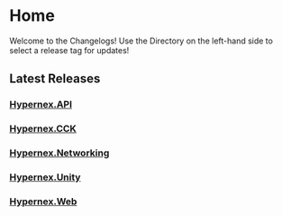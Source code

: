 # Home

Welcome to the Changelogs! Use the Directory on the left-hand side to select a release tag for updates!

## Latest Releases

### [Hypernex.API](./Hypernex.API/150.md)

### [Hypernex.CCK](./Hypernex.CCK/203.md)

### [Hypernex.Networking](./Hypernex.Networking/125.md)

### [Hypernex.Unity](./Hypernex.Unity/2025061b.md)

### [Hypernex.Web](./Hypernex.Web/132.md)